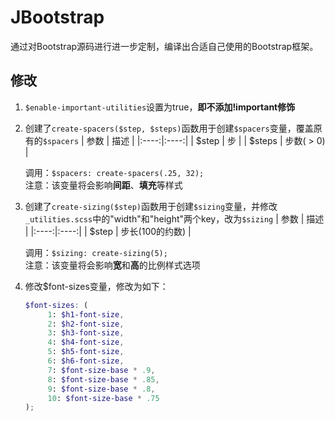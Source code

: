 # JBootstrap
通过对Bootstrap源码进行进一步定制，编译出合适自己使用的Bootstrap框架。

## 修改
1. `$enable-important-utilities`设置为true，**即不添加!important修饰**
2. 创建了`create-spacers($step, $steps)`函数用于创建`$spacers`变量，覆盖原有的`$spacers`
   | 参数 | 描述 |
   |:----:|:----:|
   | $step  | 步 |
   | $steps | 步数( > 0) |

   调用：`$spacers: create-spacers(.25, 32);`  
   注意：该变量将会影响**间距**、**填充**等样式
3. 创建了`create-sizing($step)`函数用于创建`$sizing`变量，并修改` _utilities.scss`中的"width"和"height"两个key，改为`$sizing`
   | 参数 | 描述 |
   |:----:|:----:|
   | $step  | 步长(100的约数) |
   
   调用：`$sizing: create-sizing(5);`  
   注意：该变量将会影响**宽**和**高**的比例样式选项
4. 修改$font-sizes变量，修改为如下：
   ```SCSS
   $font-sizes: (
        1: $h1-font-size,
        2: $h2-font-size,
        3: $h3-font-size,
        4: $h4-font-size,
        5: $h5-font-size,
        6: $h6-font-size,
        7: $font-size-base * .9,
        8: $font-size-base * .85,
        9: $font-size-base * .8,
        10: $font-size-base * .75
   );
   ```
